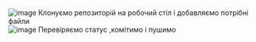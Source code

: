 <br>![image](https://user-images.githubusercontent.com/85648525/123165593-19930c80-d47d-11eb-8d7f-1317ed0b32f0.png)
Клонуємо репозиторій на робочий стіл і добавляємо потрібні файли
<br>![image](https://user-images.githubusercontent.com/85648525/123165612-21eb4780-d47d-11eb-901d-01014725ce8f.png)
Перевіряємо статус ,комітимо і пушимо
